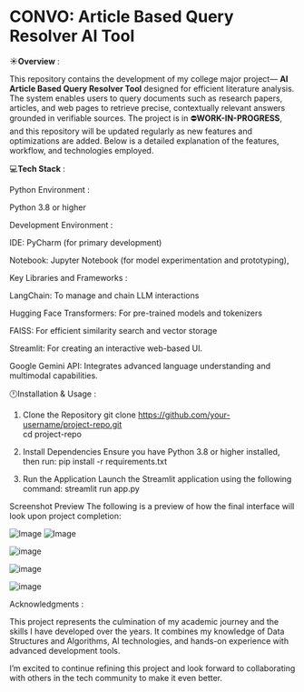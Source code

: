 # CONVO: Article Based Query Resolver AI Tool

☀️**Overview** :

This repository contains the development of my college major project— **AI Article Based Query Resolver Tool** designed for efficient literature analysis. The system enables users to query documents such as research papers, articles, and web pages to retrieve precise, contextually relevant answers grounded in verifiable sources.
The project is in ⛔**WORK-IN-PROGRESS**, and this repository will be updated regularly as new features and optimizations are added. Below is a detailed explanation of the features, workflow, and technologies employed.

💻**Tech Stack** :

Python Environment :

Python 3.8 or higher

Development Environment :

IDE: PyCharm (for primary development)

Notebook: Jupyter Notebook (for model experimentation and prototyping),

Key Libraries and Frameworks :

LangChain: To manage and chain LLM interactions

Hugging Face Transformers: For pre-trained models and tokenizers

FAISS: For efficient similarity search and vector storage

Streamlit: For creating an interactive web-based UI.

Google Gemini API: Integrates advanced language understanding and multimodal capabilities.

🕛Installation & Usage :

1. Clone the Repository
git clone https://github.com/your-username/project-repo.git  
cd project-repo

3. Install Dependencies
Ensure you have Python 3.8 or higher installed, then run:
pip install -r requirements.txt

3. Run the Application
Launch the Streamlit application using the following command:
streamlit run app.py  

Screenshot Preview
The following is a preview of how the final interface will look upon project completion:

![Image](https://github.com/user-attachments/assets/18fd3c82-99dd-48a9-9508-713642f63819)
![Image](https://github.com/user-attachments/assets/71e8902a-de25-4fa6-a9a6-44e8af2371c1)

![image](https://github.com/user-attachments/assets/1d117447-7eeb-4f6d-b0b3-bda9716940c7)

![image](https://github.com/user-attachments/assets/9068e7b0-4c7a-4f4b-bae1-d3ff2542637d)

![image](https://github.com/user-attachments/assets/bdd310be-c765-4ca2-a627-4232ab6e477c)



Acknowledgments :

This project represents the culmination of my academic journey and the skills I have developed over the years. It combines my knowledge of Data Structures and Algorithms, AI technologies, and hands-on experience with advanced development tools.

I’m excited to continue refining this project and look forward to collaborating with others in the tech community to make it even better.




